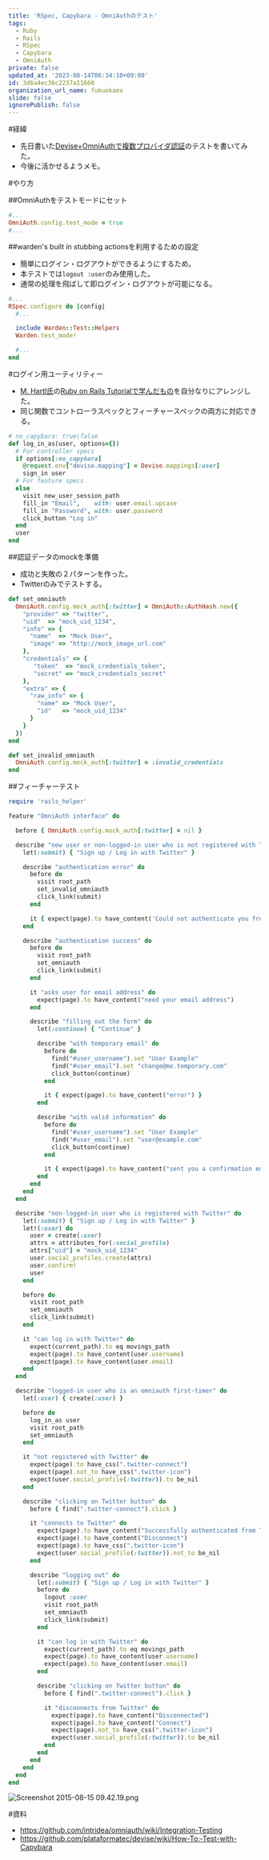 ```yaml
---
title: 'RSpec, Capybara - OmniAuthのテスト'
tags:
  - Ruby
  - Rails
  - RSpec
  - Capybara
  - OmniAuth
private: false
updated_at: '2023-08-14T06:34:10+09:00'
id: 3d6a4ec36c2237a11660
organization_url_name: fukuokaex
slide: false
ignorePublish: false
---
```

#経緯
- 先日書いた[Devise+OmniAuthで複数プロバイダ認証](http://qiita.com/mnishiguchi/items/e15bbef61287f84b546e)のテストを書いてみた。
- 今後に活かせるようメモ。

#やり方

##OmniAuthをテストモードにセット

```rb:/spec/rails_helper.rb
#...
OmniAuth.config.test_mode = true
#...
```

##warden's built in stubbing actionsを利用するための設定

- 簡単にログイン・ログアウトができるようにするため。
- 本テストでは`logout :user`のみ使用した。
- 通常の処理を飛ばして即ログイン・ログアウトが可能になる。

```rb:/spec/rails_helper.rb
#...
RSpec.configure do |config|
  #...

  include Warden::Test::Helpers
  Warden.test_mode!

  #...
end
```

#ログイン用ユーティリティー

- [M. Hartl氏](https://www.railstutorial.org/)の[Ruby on Rails Tutorialで学んだもの](https://github.com/mhartl/sample_app_4_0_upgrade/blob/master/spec/support/utilities.rb)を自分なりにアレンジした。
- 同じ関数でコントローラスペックとフィーチャースペックの両方に対応できる。

```rb:/spec/support/utilities.rb
# no_capybara: true\false
def log_in_as(user, options={})
  # For controller specs
  if options[:no_capybara]
    @request.env["devise.mapping"] = Devise.mappings[:user]
    sign_in user
  # For feature specs
  else
    visit new_user_session_path
    fill_in "Email",    with: user.email.upcase
    fill_in "Password", with: user.password
    click_button "Log in"
  end
  user
end
```

##認証データのmockを準備

- 成功と失敗の２パターンを作った。
- Twitterのみでテストする。

```rb:/spec/support/omniauth_utils.rb
def set_omniauth
  OmniAuth.config.mock_auth[:twitter] = OmniAuth::AuthHash.new({
    "provider" => "twitter",
    "uid"  => "mock_uid_1234",
    "info" => {
      "name"  => "Mock User",
      "image" => "http://mock_image_url.com"
    },
    "credentials" => {
       "token"  => "mock_credentials_token",
       "secret" => "mock_credentials_secret"
    },
    "extra" => {
      "raw_info" => {
        "name" => "Mock User",
        "id"   => "mock_uid_1234"
      }
    }
  })
end

def set_invalid_omniauth
  OmniAuth.config.mock_auth[:twitter] = :invalid_credentials
end
```

##フィーチャーテスト

```rb:/spec/features/omniauth_spec.rb
require 'rails_helper'

feature "OmniAuth interface" do

  before { OmniAuth.config.mock_auth[:twitter] = nil }

  describe "new user or non-logged-in user who is not registered with Twitter" do
    let(:submit) { "Sign up / Log in with Twitter" }

    describe "authentication error" do
      before do
        visit root_path
        set_invalid_omniauth
        click_link(submit)
      end

      it { expect(page).to have_content('Could not authenticate you from Twitter') }
    end

    describe "authentication success" do
      before do
        visit root_path
        set_omniauth
        click_link(submit)
      end

      it "asks user for email address" do
        expect(page).to have_content("need your email address")
      end

      describe "filling out the form" do
        let(:continue) { "Continue" }

        describe "with temporary email" do
          before do
            find("#user_username").set "User Example"
            find("#user_email").set "change@me.temporary.com"
            click_button(continue)
          end

          it { expect(page).to have_content("error") }
        end

        describe "with valid information" do
          before do
            find("#user_username").set "User Example"
            find("#user_email").set "user@example.com"
            click_button(continue)
          end

          it { expect(page).to have_content("sent you a confirmation email") }
        end
      end
    end
  end

  describe "non-logged-in user who is registered with Twitter" do
    let(:submit) { "Sign up / Log in with Twitter" }
    let!(:user) do
      user = create(:user)
      attrs = attributes_for(:social_profile)
      attrs["uid"] = "mock_uid_1234"
      user.social_profiles.create(attrs)
      user.confirm!
      user
    end

    before do
      visit root_path
      set_omniauth
      click_link(submit)
    end

    it "can log in with Twitter" do
      expect(current_path).to eq movings_path
      expect(page).to have_content(user.username)
      expect(page).to have_content(user.email)
    end
  end

  describe "logged-in user who is an omniauth first-timer" do
    let(:user) { create(:user) }

    before do
      log_in_as user
      visit root_path
      set_omniauth
    end

    it "not registered with Twitter" do
      expect(page).to have_css(".twitter-connect")
      expect(page).not_to have_css(".twitter-icon")
      expect(user.social_profile(:twitter)).to be_nil
    end

    describe "clicking on Twitter button" do
      before { find(".twitter-connect").click }

      it "connects to Twitter" do
        expect(page).to have_content("Successfully authenticated from Twitter account")
        expect(page).to have_content("Disconnect")
        expect(page).to have_css(".twitter-icon")
        expect(user.social_profile(:twitter)).not_to be_nil
      end

      describe "logging out" do
        let(:submit) { "Sign up / Log in with Twitter" }
        before do
          logout :user
          visit root_path
          set_omniauth
          click_link(submit)
        end

        it "can log in with Twitter" do
          expect(current_path).to eq movings_path
          expect(page).to have_content(user.username)
          expect(page).to have_content(user.email)
        end

        describe "clicking on Twitter button" do
          before { find(".twitter-connect").click }

          it "disconnects from Twitter" do
            expect(page).to have_content("Disconnected")
            expect(page).to have_content("Connect")
            expect(page).not_to have_css(".twitter-icon")
            expect(user.social_profile(:twitter)).to be_nil
          end
        end
      end
    end
  end
end
```

![Screenshot 2015-08-15 09.42.19.png](https://qiita-image-store.s3.amazonaws.com/0/82804/6b924563-b871-8936-c3dc-4a980f1a7ca8.png)

#資料

- https://github.com/intridea/omniauth/wiki/Integration-Testing
- https://github.com/plataformatec/devise/wiki/How-To:-Test-with-Capybara
